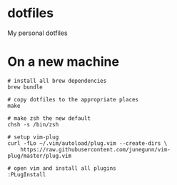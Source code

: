 dotfiles
========

My personal dotfiles

# On a new machine

```
# install all brew dependencies
brew bundle

# copy dotfiles to the appropriate places
make

# make zsh the new default
chsh -s /bin/zsh

# setup vim-plug
curl -fLo ~/.vim/autoload/plug.vim --create-dirs \
    https://raw.githubusercontent.com/junegunn/vim-plug/master/plug.vim

# open vim and install all plugins
:PLugInstall
```
